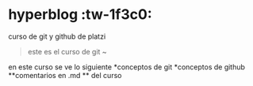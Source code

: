 # hyperblog :tw-1f3c0: 
curso de git y github de platzi

> este es el curso de git
>~

en este curso se ve lo siguiente
*conceptos de git
*conceptos de github
**comentarios en .md ** del curso